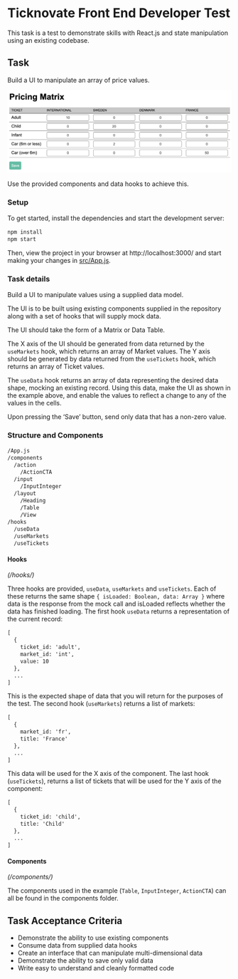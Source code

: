 # Ticknovate Front End Developer Test

This task is a test to demonstrate skills with React.js and state manipulation using an existing codebase.

## Task

Build a UI to manipulate an array of price values.

![Desired result](docs/example.png)

Use the provided components and data hooks to achieve this.

### Setup

To get started, install the dependencies and start the development server:

```sh
npm install
npm start
```

Then, view the project in your browser at http://localhost:3000/ and start making your changes in [src/App.js](src/App.js).

### Task details

Build a UI to manipulate values using a supplied data model.

The UI is to be built using existing components supplied in the repository along with a set of hooks that will supply mock data.

The UI should take the form of a Matrix or Data Table.

The X axis of the UI should be generated from data returned by the `useMarkets` hook, which returns an array of Market values. The Y axis should be generated by data returned from the `useTickets` hook, which returns an array of Ticket values.

The `useData` hook returns an array of data representing the desired data shape, mocking an existing record. Using this data, make the UI as shown in the example above, and enable the values to reflect a change to any of the values in the cells.

Upon pressing the ‘Save’ button, send only data that has a non-zero value.

### Structure and Components

```
/App.js
/components
  /action
    /ActionCTA
  /input
    /InputInteger
  /layout
    /Heading
    /Table
    /View
/hooks
  /useData
  /useMarkets
  /useTickets
```

#### Hooks
*(/hooks/)*

Three hooks are provided, `useData`, `useMarkets` and `useTickets`. Each of these returns the same shape `{ isLoaded: Boolean, data: Array }` where data is the response from the mock call and isLoaded reflects whether the data has finished loading.
The first hook `useData` returns a representation of the current record:

```
[
  {
    ticket_id: 'adult',
    market_id: 'int',
    value: 10
  },
  ...
]
```

This is the expected shape of data that you will return for the purposes of the test. The second hook (`useMarkets`) returns a list of markets:

```
[
  {
    market_id: 'fr',
    title: 'France'
  },
  ...
]
```

This data will be used for the X axis of the component. The last hook (`useTickets`), returns a list of tickets that will be used for the Y axis of the component:

```
[
  {
    ticket_id: 'child',
    title: 'Child'
  },
  ...
]
```

#### Components
*(/components/)*

The components used in the example (`Table`, `InputInteger`, `ActionCTA`) can all be found in the components folder.

## Task Acceptance Criteria
- Demonstrate the ability to use existing components
- Consume data from supplied data hooks
- Create an interface that can manipulate multi-dimensional data
- Demonstrate the ability to save only valid data
- Write easy to understand and cleanly formatted code
